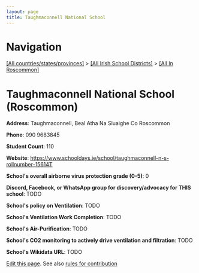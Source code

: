 ```yaml
---
layout: page
title: Taughmaconnell National School
---
```

# Navigation

[[All countries/states/provinces]](../../..) > [[All Irish School Districts]](../..) > [[All In Roscommon]](..)

# Taughmaconnell National School (Roscommon)

**Address**: Taughmaconnell, Beal Atha Na Sluaighe Co Roscommon

**Phone**: 090 9683845

**Student Count**: 110

**Website**: <https://www.schooldays.ie/school/taughmaconnell-n-s-rollnumber-15614T>

**School's overall airborne virus protection grade (0-5)**: 0

**Discord, Facebook, or WhatsApp group for discovery/advocacy for THIS school**: TODO

**School's policy on Ventilation**: TODO

**School's Ventilation Work Completion**: TODO

**School's Air-Purification**: TODO

**School's CO2 monitoring to actively drive ventilation and filtration**: TODO

**School's Wikidata URL**: TODO


[Edit this page](https://github.com/ventilate-schools/Ireland/edit/main/./Roscommon/Taughmaconnell_National_School.md). See also [rules for contribution](../../../contribution-rules/)